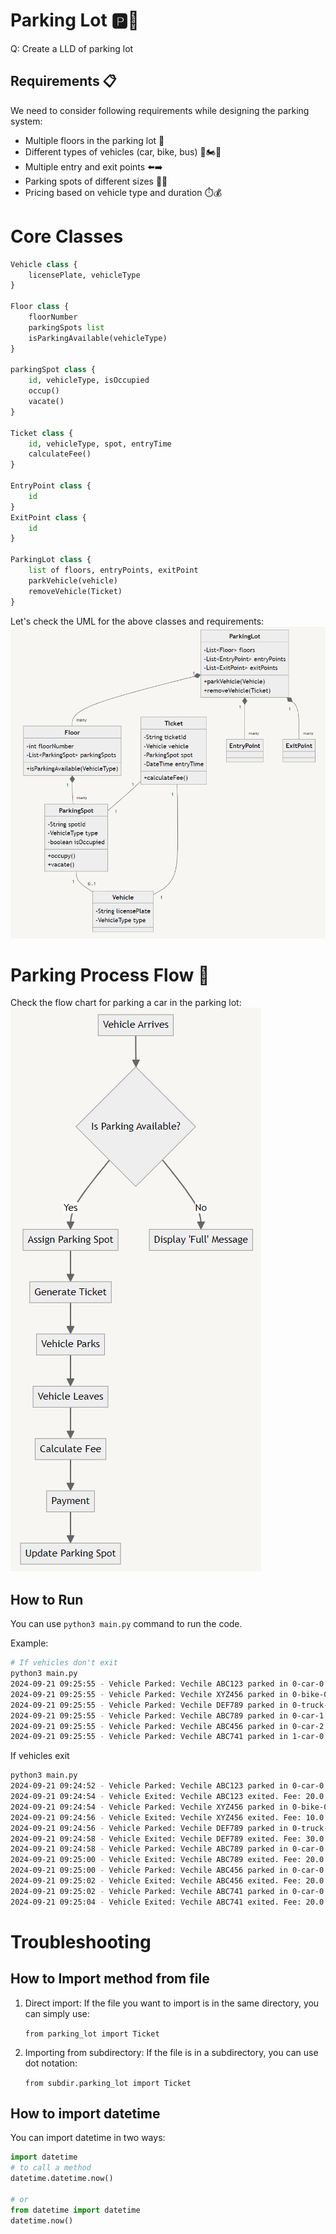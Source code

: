 # Parking Lot 🅿️🚗

Q: Create a LLD of parking lot

## Requirements 📋

We need to consider following requirements while designing the parking system:
- Multiple floors in the parking lot 🏢
- Different types of vehicles (car, bike, bus) 🚗🏍️🚌
- Multiple entry and exit points ⬅️➡️
- Parking spots of different sizes 🔲🔳
- Pricing based on vehicle type and duration ⏱️💰

# Core Classes

```python
Vehicle class {
    licensePlate, vehicleType
}

Floor class {
    floorNumber
    parkingSpots list
    isParkingAvailable(vehicleType)
} 

parkingSpot class {
    id, vehicleType, isOccupied
    occup()
    vacate()
}

Ticket class {
    id, vehicleType, spot, entryTime
    calculateFee()
}

EntryPoint class {
    id
}
ExitPoint class {
    id
}

ParkingLot class {
    list of floors, entryPoints, exitPoint
    parkVehicle(vehicle)
    removeVehicle(Ticket)
}
```

Let's check the UML for the above classes and requirements:
![UML Diagram](image.png)

# Parking Process Flow 🔄

Check the flow chart for parking a car in the parking lot:
![Parking Flow](image-1.png)


## How to Run 

You can use `python3 main.py` command to run the code.

Example:
```bash
# If vehicles don't exit
python3 main.py
2024-09-21 09:25:55 - Vehicle Parked: Vechile ABC123 parked in 0-car-0
2024-09-21 09:25:55 - Vehicle Parked: Vechile XYZ456 parked in 0-bike-0
2024-09-21 09:25:55 - Vehicle Parked: Vechile DEF789 parked in 0-truck-0
2024-09-21 09:25:55 - Vehicle Parked: Vechile ABC789 parked in 0-car-1
2024-09-21 09:25:55 - Vehicle Parked: Vechile ABC456 parked in 0-car-2
2024-09-21 09:25:55 - Vehicle Parked: Vechile ABC741 parked in 1-car-0
```

If vehicles exit
```bash
python3 main.py
2024-09-21 09:24:52 - Vehicle Parked: Vechile ABC123 parked in 0-car-0
2024-09-21 09:24:54 - Vehicle Exited: Vechile ABC123 exited. Fee: 20.0
2024-09-21 09:24:54 - Vehicle Parked: Vechile XYZ456 parked in 0-bike-0
2024-09-21 09:24:56 - Vehicle Exited: Vechile XYZ456 exited. Fee: 10.0
2024-09-21 09:24:56 - Vehicle Parked: Vechile DEF789 parked in 0-truck-0
2024-09-21 09:24:58 - Vehicle Exited: Vechile DEF789 exited. Fee: 30.0
2024-09-21 09:24:58 - Vehicle Parked: Vechile ABC789 parked in 0-car-0
2024-09-21 09:25:00 - Vehicle Exited: Vechile ABC789 exited. Fee: 20.0
2024-09-21 09:25:00 - Vehicle Parked: Vechile ABC456 parked in 0-car-0
2024-09-21 09:25:02 - Vehicle Exited: Vechile ABC456 exited. Fee: 20.0
2024-09-21 09:25:02 - Vehicle Parked: Vechile ABC741 parked in 0-car-0
2024-09-21 09:25:04 - Vehicle Exited: Vechile ABC741 exited. Fee: 20.0
```

# Troubleshooting

## How to Import method from file

1. Direct import: If the file you want to import is in the same directory, you can simply use: 
    
    `from parking_lot import Ticket`
2. Importing from subdirectory: If the file is in a subdirectory, you can use dot notation: 

    `from subdir.parking_lot import Ticket`

## How to import datetime

You can import datetime in two ways:
```python
import datetime
# to call a method
datetime.datetime.now()

# or
from datetime import datetime
datetime.now()
```

